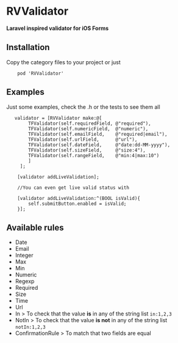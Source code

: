 # RVValidator

**Laravel inspired validator for iOS Forms**   



## Installation
Copy the category files to your project or just

```
    pod 'RVValidator' 
```

## Examples

Just some examples, check the .h or the tests to see them all


```
   validator = [RVValidator make:@[
        TFValidator(self.requiredField, @"required"),
        TFValidator(self.numericField,  @"numeric"),
        TFValidator(self.emailField,    @"required|email"),
        TFValidator(self.urlField,      @"url"),
        TFValidator(self.dateField,     @"date:dd-MM-yyyy"),
        TFValidator(self.sizeField,     @"size:4"),
        TFValidator(self.rangeField,    @"min:4|max:10")
        ]
     ];
    
    [validator addLiveValidation];
    
    //You can even get live valid status with
    
    [validator addLiveValidation:^(BOOL isValid){
        self.submitButton.enabled = isValid;
    }];
```


## Available rules

- Date   
- Email   
- Integer   
- Max   
- Min   
- Numeric   
- Regexp   
- Required   
- Size   
- Time   
- Url   
- In    > To check that the value **is** in any of the string list `in:1,2,3`
- NotIn > To check that the value **is not** in any of the string list `notIn:1,2,3`
- ConfirmationRule  > To match that two fields are equal